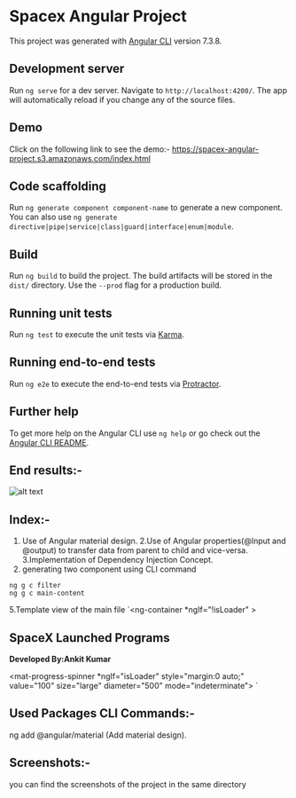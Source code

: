 # Spacex Angular Project

This project was generated with [Angular CLI](https://github.com/angular/angular-cli) version 7.3.8.

## Development server

Run `ng serve` for a dev server. Navigate to `http://localhost:4200/`. The app will automatically reload if you change any of the source files.

## Demo
Click on the following link to see the demo:- https://spacex-angular-project.s3.amazonaws.com/index.html


## Code scaffolding

Run `ng generate component component-name` to generate a new component. You can also use `ng generate directive|pipe|service|class|guard|interface|enum|module`.

## Build

Run `ng build` to build the project. The build artifacts will be stored in the `dist/` directory. Use the `--prod` flag for a production build.

## Running unit tests

Run `ng test` to execute the unit tests via [Karma](https://karma-runner.github.io).

## Running end-to-end tests

Run `ng e2e` to execute the end-to-end tests via [Protractor](http://www.protractortest.org/).

## Further help

To get more help on the Angular CLI use `ng help` or go check out the [Angular CLI README](https://github.com/angular/angular-cli/blob/master/README.md).


## End results:-
![alt text](https://github.com/iankitchauhan/Spacex-Angular-Project/blob/master/screencapture-localhost-4200-2020-08-08-16_03_14.png)
## Index:-
1. Use of Angular material design.
2.Use of Angular properties(@Input and @output) to transfer data from parent   to  child and vice-versa.
3.Implementation of Dependency Injection Concept.
4. generating two component using CLI command
```
ng g c filter
ng g c main-content

```
5.Template view of the main file
`<ng-container *ngIf="!isLoader" >
  <div class="container-fluid">
    <h2 class="heading">SpaceX Launched Programs</h2>
  <div class="row">
    <div class="col-md-2">
      <div class="sideBar">
      <app-filter (emitFilter)="getSpaceXMissionData($event)" [yearData]="yearArray" ></app-filter>
      </div>
    </div>
    <div class="col-md-10">
      <app-main-content [mainContent]="launchList" ></app-main-content>
    </div>
    </div>
    </div>
    <p class="footer-text"><b>Developed By:Ankit Kumar</b></p>
  </ng-container>

  <mat-progress-spinner *ngIf="isLoader" style="margin:0 auto;" value="100" size="large" diameter="500"  mode="indeterminate">
  </mat-progress-spinner>`

## Used Packages CLI Commands:-
ng add @angular/material (Add material design).


## Screenshots:-
you can find the screenshots of the project in the same directory

